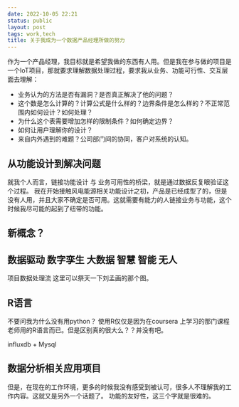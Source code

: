 ```yaml
---
date: 2022-10-05 22:21
status: public
layout: post
tags: work,tech
title: 关于我成为一个数据产品经理所做的努力
---
```


作为一个产品经理，我目标就是希望我做的东西有人用。但是我在参与做的项目是一个IoT项目，那就要求理解数据处理过程，要求我从业务、功能可行性、交互层面去理解：

* 业务认为的方法是否有漏洞？是否真正解决了他的问题？
* 这个数是怎么计算的？计算公式是什么样的？边界条件是怎么样的？不正常范围内如何设计？如何处理？
* 为什么这个表需要增加怎样的限制条件？如何确定边界？
* 如何让用户理解你的设计？
* 来自内外遇到的难题？公司部门间的协同，客户对系统的认知。

## 从功能设计到解决问题

就我个人而言，链接功能设计 与 业务可用性的桥梁，就是通过数据反复眼验证这个过程。
我在开始接触风电能源相关功能设计之初，产品是已经成型了的，但是没有人用，并且大家不确定是否可用。这就需要有能力的人链接业务与功能，这个时候我尽可能的起到了纽带的功能。

## 新概念？

## 数据驱动 数字孪生 大数据 智慧 智能 无人

项目数据处理流
这里可以祭天一下刘孟画的那个图。


## R语言

不要问我为什么没有用python？ 使用R仅仅是因为在coursera 上学习的那门课程老师用的R语言而已。但是区别真的很大么？？并没有吧。

influxdb + Mysql


## 数据分析相关应用项目

但是，在现在的工作环境，更多的时候我没有感受到被认可，很多人不理解我的工作内容。这就又是另外一个话题了。
功能的友好性，这三个字就是很难的。
